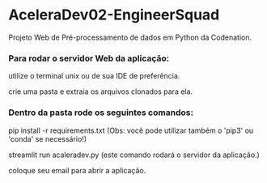 # AceleraDev02-EngineerSquad
Projeto Web de Pré-processamento de dados em Python da Codenation.

### Para rodar o servidor Web da aplicação:
utilize o terminal unix ou de sua IDE de preferência.

crie uma pasta e extraia os arquivos clonados para ela.

### Dentro da pasta  rode os seguintes comandos:
pip install -r requirements.txt (Obs: você pode utilizar também o 'pip3' ou 'conda' se necessário!)

streamlit run acaleradev.py (este comando rodará o servidor da aplicação.)

coloque seu email para abrir a aplicação.
